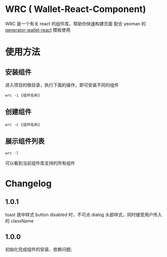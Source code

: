 # WRC ( Wallet-React-Component)
WRC 是一个有关 react 的组件库，帮助你快速构建页面
配合 yeoman 的 [generator-wallet-react](npmjs.com/package/generator-wallet-react "generator-wallet-react") 模板使用

# 使用方法
## 安装组件
进入项目的根目录，执行下面的操作，即可安装不同的组件
```
wrc -i {组件名称}
```

## 创建组件
```
wrc -c {组件名称}
```

## 展示组件列表
```
wrc -l
```
可以看到当前组件库支持的所有组件

# Changelog

## 1.0.1
toast 居中样式
button disabled 时，不可点
dialog 头部样式，同时接受用户传入的 className

## 1.0.0
初始化完成组件的安装、依赖问题;

